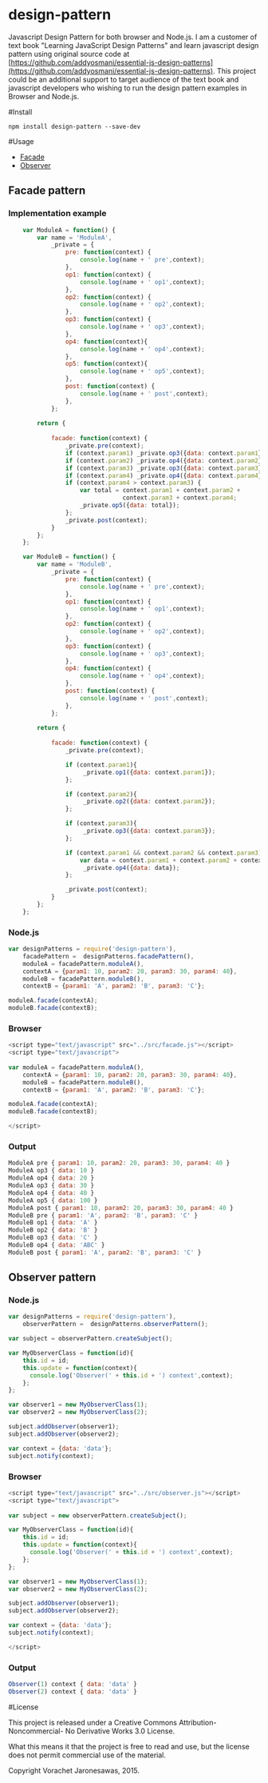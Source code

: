 # design-pattern
Javascript Design Pattern for both browser and Node.js. I am a customer of text book "Learning JavaScript Design Patterns" and learn javascript design pattern using original source code at [https://github.com/addyosmani/essential-js-design-patterns](https://github.com/addyosmani/essential-js-design-patterns). This project could be an additional support to target audience of the text book and javascript developers who wishing to run the design pattern examples in Browser and Node.js. 

#Install 
```
npm install design-pattern --save-dev
```
#Usage
* [Facade](#facade)
* [Observer](#observer)

## <a name="facade"></a>Facade pattern

### Implementation example
```javascript
    var ModuleA = function() {
        var name = 'ModuleA',
            _private = {
                pre: function(context) {
                    console.log(name + ' pre',context);
                },
                op1: function(context) {
                    console.log(name + ' op1',context);
                },
                op2: function(context) {
                    console.log(name + ' op2',context);
                },
                op3: function(context) {
                    console.log(name + ' op3',context);
                },
                op4: function(context){
                    console.log(name + ' op4',context);
                },
                op5: function(context){
                    console.log(name + ' op5',context);
                },
                post: function(context) {
                    console.log(name + ' post',context);
                },
            };
     
        return {
     
            facade: function(context) {
                _private.pre(context);
                if (context.param1) _private.op3({data: context.param1});
                if (context.param2) _private.op4({data: context.param2});
                if (context.param3) _private.op3({data: context.param3});
                if (context.param4) _private.op4({data: context.param4});
                if (context.param4 > context.param3) {
                    var total = context.param1 + context.param2 +  
                                context.param3 + context.param4;
                    _private.op5({data: total});
                };
                _private.post(context);
            }
        };
    };

    var ModuleB = function() {
        var name = 'ModuleB',
            _private = {
                pre: function(context) {
                    console.log(name + ' pre',context);
                },
                op1: function(context) {
                    console.log(name + ' op1',context);
                },
                op2: function(context) {
                    console.log(name + ' op2',context);
                },
                op3: function(context) {
                    console.log(name + ' op3',context);
                },
                op4: function(context) {
                    console.log(name + ' op4',context);
                },
                post: function(context) {
                    console.log(name + ' post',context);
                },
            };
     
        return {
     
            facade: function(context) {
                _private.pre(context);

                if (context.param1){
                     _private.op1({data: context.param1});
                };

                if (context.param2){
                     _private.op2({data: context.param2});
                };

                if (context.param3){
                     _private.op3({data: context.param3});
                };

                if (context.param1 && context.param2 && context.param3){
                    var data = context.param1 + context.param2 + context.param3;
                     _private.op4({data: data});
                };

                _private.post(context);
            }
        };
    };
```
### Node.js
```javascript
var designPatterns = require('design-pattern'),
    facadePattern =  designPatterns.facadePattern(),
    moduleA = facadePattern.moduleA(),
    contextA = {param1: 10, param2: 20, param3: 30, param4: 40},
    moduleB = facadePattern.moduleB(),
    contextB = {param1: 'A', param2: 'B', param3: 'C'};

moduleA.facade(contextA);
moduleB.facade(contextB);

```

### Browser

```javascript
<script type="text/javascript" src="../src/facade.js"></script>
<script type="text/javascript">
	
var moduleA = facadePattern.moduleA(),
    contextA = {param1: 10, param2: 20, param3: 30, param4: 40},
    moduleB = facadePattern.moduleB(),
    contextB = {param1: 'A', param2: 'B', param3: 'C'};

moduleA.facade(contextA);
moduleB.facade(contextB);

</script>

```

### Output

```javascript
ModuleA pre { param1: 10, param2: 20, param3: 30, param4: 40 }
ModuleA op3 { data: 10 }
ModuleA op4 { data: 20 }
ModuleA op3 { data: 30 }
ModuleA op4 { data: 40 }
ModuleA op5 { data: 100 }
ModuleA post { param1: 10, param2: 20, param3: 30, param4: 40 }
ModuleB pre { param1: 'A', param2: 'B', param3: 'C' }
ModuleB op1 { data: 'A' }
ModuleB op2 { data: 'B' }
ModuleB op3 { data: 'C' }
ModuleB op4 { data: 'ABC' }
ModuleB post { param1: 'A', param2: 'B', param3: 'C' }
```

## <a name="observer"></a>Observer pattern

### Node.js
```javascript
var designPatterns = require('design-pattern'),
    observerPattern =  designPatterns.observerPattern();

var subject = observerPattern.createSubject();

var MyObserverClass = function(id){
	this.id = id;
	this.update = function(context){ 
	  console.log('Observer(' + this.id + ') context',context);
	};
};	

var observer1 = new MyObserverClass(1);
var observer2 = new MyObserverClass(2);

subject.addObserver(observer1);
subject.addObserver(observer2);

var context = {data: 'data'};
subject.notify(context);
```

### Browser

```javascript
<script type="text/javascript" src="../src/observer.js"></script>
<script type="text/javascript">
	
var subject = new observerPattern.createSubject();

var MyObserverClass = function(id){
	this.id = id;
	this.update = function(context){ 
	  console.log('Observer(' + this.id + ') context',context);
	};
};	

var observer1 = new MyObserverClass(1);
var observer2 = new MyObserverClass(2);

subject.addObserver(observer1);
subject.addObserver(observer2);

var context = {data: 'data'};
subject.notify(context);

</script>
```

### Output

```javascript
Observer(1) context { data: 'data' }
Observer(2) context { data: 'data' }
```

#License

This project is released under a Creative Commons Attribution-Noncommercial- No Derivative Works 3.0 License.

What this means it that the project is free to read and use, but the license does not permit commercial use of the material.

Copyright Vorachet Jaronesawas, 2015.
